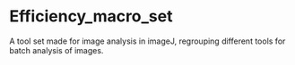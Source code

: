 # Efficiency_macro_set
A tool set made for image analysis in imageJ, regrouping different tools for batch analysis of images.
